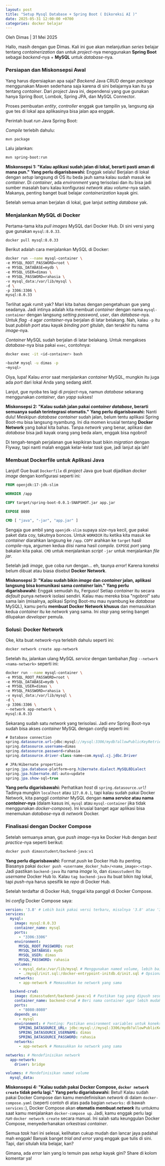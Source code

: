 ```yaml
---
layout: post
title: "Setup Mysql Database + Spring Boot ( Dikoreksi AI )"
date: 2025-05-31 12:00:00 +0700
categories: docker belajar
---
```


Oleh Dimas | 31 Mei 2025

Hallo, masih dengan gue Dimas. Kali ini gue akan melanjutkan *series* belajar tentang *containerization* dan untuk *project*-nya menggunakan **Spring Boot** sebagai *backend*-nya + **MySQL** untuk *database*-nya.

### Persiapan dan Miskonsepsi Awal

Yang harus dipersiapkan apa saja? *Backend* Java CRUD dengan *package* menggunakan Maven sederhana saja karena di sini belajarnya kan itu ya tentang *container*. Dari *project* Java ini, dependensi yang gue gunakan hanya Spring Boot, Lombok, Spring JPA, dan MySQL Connector.

Proses pembuatan *entity*, *controller* enggak gue tampilin ya, langsung aja gue tes di lokal apa aplikasinya bisa jalan apa enggak.

Perintah buat *run* Java Spring Boot:

*Compile* terlebih dahulu:

```bash
mvn package
```

Lalu jalankan:

```bash
mvn spring-boot:run
```

**Miskonsepsi 1: "Kalau aplikasi sudah jalan di lokal, berarti pasti aman di mana pun."**
**Yang perlu digarisbawahi:** Enggak selalu! Berjalan di lokal dengan *setup* langsung di OS itu beda jauh sama kalau sudah masuk ke *container*. Di *container*, ada *environment* yang terisolasi dan itu bisa jadi sumber masalah baru kalau konfigurasi *network* atau *volume*-nya salah. Makanya, penting banget buat belajar *containerization* kayak gini.

Setelah semua aman berjalan di lokal, gue lanjut *setting database* yak.

### Menjalankan MySQL di Docker

Pertama-tama kita *pull images* MySQL dari Docker Hub. Di sini versi yang gue gunakan `mysql:8.0.33`.

```bash
docker pull mysql:8.0.33
```

Berikut adalah cara menjalankan MySQL di Docker:

```bash
docker run --name mysql-container \
-e MYSQL_ROOT_PASSWORD=root \
-e MYSQL_DATABASE=mydb \
-e MYSQL_USER=dimas \
-e MYSQL_PASSWORD=rahasia \
-v mysql_data:/var/lib/mysql \
-d \
-p 3306:3306 \
mysql:8.0.33
```

Terlihat agak rumit yak? Mari kita bahas dengan pengetahuan gue yang seadanya. Jadi intinya adalah kita membuat *container* dengan nama `mysql-container` dengan langsung *setting password*, *user*, dan *database*-nya. Untuk *flag* `-d` agar *container*-nya berjalan di latar belakang. Nah, kalau `-p` itu buat *publish port* atau kayak *binding port* gitulah, dan terakhir itu nama *image*-nya.

*Container* MySQL sudah berjalan di latar belakang. Untuk mengakses *database*-nya bisa pakai `exec`, contohnya:

```bash
docker exec -it <id-container> bash
```

```bash
~bash# mysql -u dimas -p
~mysql>
```

Oiya, lupa! Kalau *error* saat menjalankan *container* MySQL, mungkin itu juga ada *port* dari lokal Anda yang sedang aktif.

Lanjut, gue nyoba tes lagi di *project*-nya, namun *database* sekarang menggunakan *container*, dan *yapp* sukses!

**Miskonsepsi 2: "Kalau sudah jalan pakai *container database*, berarti semuanya sudah terintegrasi otomatis."**
**Yang perlu digarisbawahi:** Nanti dulu! Meskipun *database container* sudah jalan, belum tentu aplikasi Spring Boot-mu bisa langsung nyambung. Ini dia momen krusial tentang **Docker Network** yang bakal kita bahas. Tanpa *network* yang benar, aplikasi dan *database* bisa jadi kayak orang yang beda alam, enggak bisa ngobrol!

Di tengah-tengah perjalanan gue kepikiran buat bikin *migration* dengan Flyway, tapi nanti malah enggak kelar-kelar *task* gue, jadi lanjut aja lah!

### Membuat Dockerfile untuk Aplikasi Java

Lanjut! Gue buat `Dockerfile` di *project* Java gue buat dijadikan *docker image* dengan konfigurasi seperti ini:

```Dockerfile
FROM openjdk:17-jdk-slim

WORKDIR /app

COPY target/spring-boot-0.0.1-SNAPSHOT.jar app.jar

EXPOSE 8080

CMD [ "java", "-jar", "app.jar" ]
```

Sengaja gue ambil yang `openjdk-slim` supaya *size*-nya kecil, gue pakai paket data coy, takutnya boncos. Untuk `WORKDIR` itu ketika kita masuk ke *container* diarahkan langsung ke `/app`. `COPY` arahkan ke `target` hasil *compile*-nya, argumen kedua diisi nama hasil *compile*. `EXPOSE` *port* yang bakalan kita pakai. `CMD` untuk menjalankan *script* `-jar` untuk menjalankan *file jar*.

Setelah jadi *image*, gue coba *run* dengan... eh, taunya *error*! Karena koneksi belum dibuat atau biasa disebut **Docker Network**.

**Miskonsepsi 3: "Kalau sudah bikin *image* dan *container* jalan, aplikasi langsung bisa komunikasi sama *container* lain."**
**Yang perlu digarisbawahi:** Enggak semudah itu, Ferguso! Setiap *container* itu secara *default* punya *network* isolasi sendiri. Kalau mau mereka bisa "ngobrol" satu sama lain (misalnya, aplikasi Spring Boot-mu mau nyambung ke *database* MySQL), kamu perlu **membuat Docker Network khusus** dan memasukkan kedua *container* itu ke *network* yang sama. Ini *step* yang sering banget dilupakan *developer* pemula.

### Solusi: Docker Network

Oke, kita buat *network*-nya terlebih dahulu seperti ini:

```bash
docker network create app-network
```

Setelah itu, jalankan ulang MySQL *service* dengan tambahan *flag* `--network <nama-network>` seperti ini:

```bash
docker run --name mysql-container \
-e MYSQL_ROOT_PASSWORD=root \
-e MYSQL_DATABASE=mydb \
-e MYSQL_USER=dimas \
-e MYSQL_PASSWORD=rahasia \
-v mysql_data:/var/lib/mysql \
-d \
-p 3306:3306 \
--network app-network \
mysql:8.0.33
```

Sekarang sudah satu *network* yang terisolasi. Jadi *env* Spring Boot-nya sudah bisa akses *container* MySQL dengan *config* seperti ini:

```java
# Database connection
spring.datasource.url=jdbc:mysql://mysql:3306/mydb?allowPublicKeyRetrieval=true&useSSL=false
spring.datasource.username=dimas
spring.datasource.password=rahasia
spring.datasource.driver-class-name=com.mysql.cj.jdbc.Driver

# JPA/Hibernate properties
spring.jpa.database-platform=org.hibernate.dialect.MySQL8Dialect
spring.jpa.hibernate.ddl-auto=update
spring.jpa.show-sql=true
```
**Yang perlu digarisbawahi:** Perhatikan *host* di `spring.datasource.url`! Tadinya mungkin `localhost` atau `127.0.0.1`, tapi kalau sudah pakai Docker Network, kita panggil *container* MySQL dengan **nama *service* atau nama *container*-nya** (dalam kasus ini, `mysql` atau `mysql-container` jika tidak menggunakan *docker-compose*). Ini krusial banget agar aplikasi bisa menemukan *database*-nya di *network* Docker.

### Finalisasi dengan Docker Compose

Setelah semuanya aman, gue *push image*-nya ke Docker Hub dengan *best practice*-nya seperti berikut:

```bash
docker push dimasstudent/backend-java:v1
```
**Yang perlu digarisbawahi:** Format *push* ke Docker Hub itu penting. Biasanya pakai `docker push <username_docker_hub>/<nama_image>:<tag>`. Jadi pastikan `backend-java` itu nama *image* lo, dan `dimasstudent` itu *username* Docker Hub lo. Kalau `tag backend-java` itu buat bikin *tag* lokal, tapi *push*-nya harus spesifik ke *repo* di Docker Hub.

Setelah terdaftar di Docker Hub, tinggal kita panggil di Docker Compose.

Ini *config* Docker Compose saya:

```yaml
version: '3.8' # Lebih baik pakai versi terbaru, misalnya '3.8' atau '3.9'
services:
  mysql:
    image: mysql:8.0.33
    container_name: mysql
    ports:
      - "3306:3306"
    environment:
      MYSQL_ROOT_PASSWORD: root
      MYSQL_DATABASE: mydb
      MYSQL_USER: dimas
      MYSQL_PASSWORD: rahasia
    volumes:
      - mysql_data:/var/lib/mysql # Menggunakan named volume, lebih baik untuk persistensi data
      - ./mysql/init.sql:/docker-entrypoint-initdb.d/init.sql # Opsional, untuk inisialisasi database
    networks:
      - app-network # Memasukkan ke network yang sama

  backend-crud:
    image: dimasstudent/backend-java:v1 # Pastikan tag yang dipush sesuai
    container_name: backend-crud # Beri nama container agar lebih mudah diidentifikasi
    ports:
      - "8080:8080"
    depends_on:
      - mysql
    environment: # Penting: Pastikan environment variables untuk koneksi DB ada di sini juga
      SPRING_DATASOURCE_URL: jdbc:mysql://mysql:3306/mydb?allowPublicKeyRetrieval=true&useSSL=false
      SPRING_DATASOURCE_USERNAME: dimas
      SPRING_DATASOURCE_PASSWORD: rahasia
    networks:
      - app-network # Memasukkan ke network yang sama

networks: # Mendefinisikan network
  app-network:
    driver: bridge

volumes: # Mendefinisikan named volume
  mysql_data:
```

**Miskonsepsi 4: "Kalau sudah pakai Docker Compose, `docker network create` tidak perlu lagi."**
**Yang perlu digarisbawahi:** Betul! Kalau sudah pakai Docker Compose dan kamu mendefinisikan *network* di dalam `docker-compose.yaml` (seperti contoh di atas pada bagian `networks:` di bawah `services:`), Docker Compose akan **otomatis membuat *network*** itu untukmu saat kamu menjalankan `docker-compose up`. Jadi, kamu enggak perlu lagi *run* `docker network create` secara manual. Ini salah satu keunggulan Docker Compose, menyederhanakan orkestrasi *container*.

Semua *task* hari ini selesai, kelihatan cukup mudah dan lancar jaya padahal mah enggak! Banyak banget *trial and error* yang enggak gue tulis di sini. Tapi, dari situlah kita belajar, kan?

Gimana, ada *error* lain yang lo temuin pas *setup* kayak gini? Share di kolom komentar ya!
